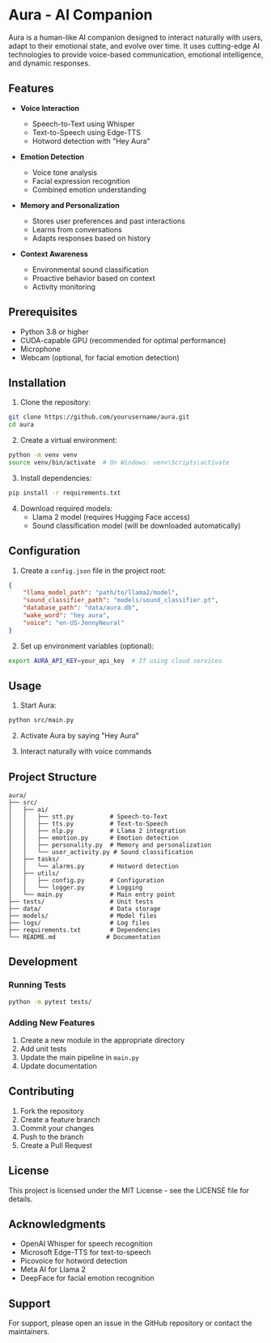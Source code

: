 # Aura - AI Companion

Aura is a human-like AI companion designed to interact naturally with users, adapt to their emotional state, and evolve over time. It uses cutting-edge AI technologies to provide voice-based communication, emotional intelligence, and dynamic responses.

## Features

- **Voice Interaction**
  - Speech-to-Text using Whisper
  - Text-to-Speech using Edge-TTS
  - Hotword detection with "Hey Aura"

- **Emotion Detection**
  - Voice tone analysis
  - Facial expression recognition
  - Combined emotion understanding

- **Memory and Personalization**
  - Stores user preferences and past interactions
  - Learns from conversations
  - Adapts responses based on history

- **Context Awareness**
  - Environmental sound classification
  - Proactive behavior based on context
  - Activity monitoring

## Prerequisites

- Python 3.8 or higher
- CUDA-capable GPU (recommended for optimal performance)
- Microphone
- Webcam (optional, for facial emotion detection)

## Installation

1. Clone the repository:
```bash
git clone https://github.com/yourusername/aura.git
cd aura
```

2. Create a virtual environment:
```bash
python -m venv venv
source venv/bin/activate  # On Windows: venv\Scripts\activate
```

3. Install dependencies:
```bash
pip install -r requirements.txt
```

4. Download required models:
   - Llama 2 model (requires Hugging Face access)
   - Sound classification model (will be downloaded automatically)

## Configuration

1. Create a `config.json` file in the project root:
```json
{
    "llama_model_path": "path/to/llama2/model",
    "sound_classifier_path": "models/sound_classifier.pt",
    "database_path": "data/aura.db",
    "wake_word": "hey aura",
    "voice": "en-US-JennyNeural"
}
```

2. Set up environment variables (optional):
```bash
export AURA_API_KEY=your_api_key  # If using cloud services
```

## Usage

1. Start Aura:
```bash
python src/main.py
```

2. Activate Aura by saying "Hey Aura"

3. Interact naturally with voice commands

## Project Structure

```
aura/
├── src/
│   ├── ai/
│   │   ├── stt.py          # Speech-to-Text
│   │   ├── tts.py          # Text-to-Speech
│   │   ├── nlp.py          # Llama 2 integration
│   │   ├── emotion.py      # Emotion detection
│   │   ├── personality.py  # Memory and personalization
│   │   └── user_activity.py # Sound classification
│   ├── tasks/
│   │   └── alarms.py       # Hotword detection
│   ├── utils/
│   │   ├── config.py       # Configuration
│   │   └── logger.py       # Logging
│   └── main.py             # Main entry point
├── tests/                  # Unit tests
├── data/                   # Data storage
├── models/                 # Model files
├── logs/                   # Log files
├── requirements.txt        # Dependencies
└── README.md              # Documentation
```

## Development

### Running Tests
```bash
python -m pytest tests/
```

### Adding New Features
1. Create a new module in the appropriate directory
2. Add unit tests
3. Update the main pipeline in `main.py`
4. Update documentation

## Contributing

1. Fork the repository
2. Create a feature branch
3. Commit your changes
4. Push to the branch
5. Create a Pull Request

## License

This project is licensed under the MIT License - see the LICENSE file for details.

## Acknowledgments

- OpenAI Whisper for speech recognition
- Microsoft Edge-TTS for text-to-speech
- Picovoice for hotword detection
- Meta AI for Llama 2
- DeepFace for facial emotion recognition

## Support

For support, please open an issue in the GitHub repository or contact the maintainers.

